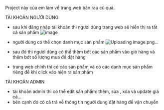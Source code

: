 Project này của em làm về trang web bán rau củ quả. 

TÀI KHOẢN NGƯỜI DÙNG
- sau khi đăng nhập tài khoản thì người dùng trang web sẽ hiển thị ra tất cả sản phẩm
![image](https://github.com/BuiDucLoc-HE176843/Asm-Prj-loc/assets/163886379/40c282d8-d1e2-4fcc-9650-dfbb7b737255)

- người dùng có thể chọn danh mục sản phẩm
![Uploading image.png…]()

- sau đó thì người dùng có thể thêm bớt các sản phẩm vào giỏ hàng và thêm bớt số lượng mua để đặt hàng
- trang web chính thì có các sản phẩm và có các danh mục sản phẩm riêng để khi click vào hiện ra sản phẩm

TÀI KHOẢN ADMIN
- tài khoản admin thì có thể edit sản phẩm: thêm, sửa , xóa và update giá cả...
- bên cạnh đó có cả trả về thông tin người dùng đặt hàng để vận chuyển

